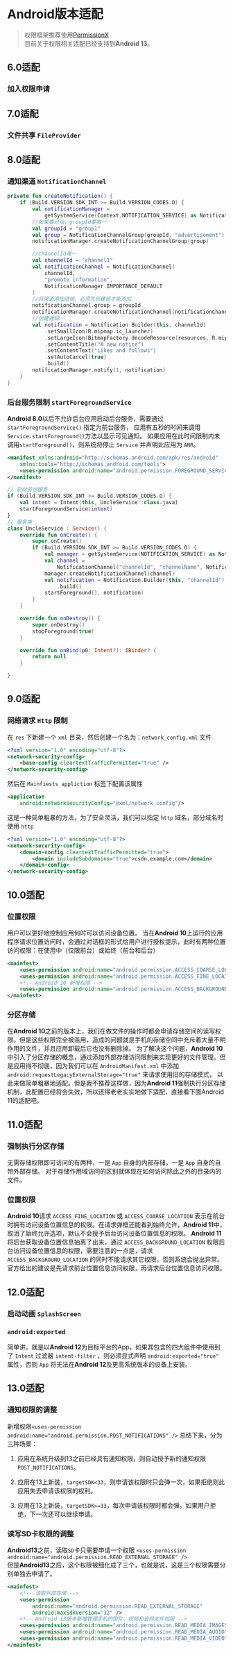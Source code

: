 # Android版本适配
> 权限框架推荐使用[PermissionX](https://github.com/guolindev/PermissionX)  
> 目前关于权限相关适配已经支持到**Android 13**。

## 6.0适配

### 加入权限申请

## 7.0适配

### 文件共享 `FileProvider`

## 8.0适配

### 通知渠道 `NotificationChannel`
```kotlin
private fun createNotification() {
    if (Build.VERSION.SDK_INT >= Build.VERSION_CODES.O) {
        val notificationManager =
            getSystemService(Context.NOTIFICATION_SERVICE) as NotificationManager
        //如果要分组，groupId要唯一
        val groupId = "group1"
        val group = NotificationChannelGroup(groupId, "advertisement")
        notificationManager.createNotificationChannelGroup(group)

        //channelId唯一
        val channelId = "channel1"
        val notificationChannel = NotificationChannel(
            channelId,
            "promote information",
            NotificationManager.IMPORTANCE_DEFAULT
        )
        //将渠道添加进组，必须先创建组才能添加
        notificationChannel.group = groupId
        notificationManager.createNotificationChannel(notificationChannel)
        //创建通知
        val notification = Notification.Builder(this, channelId)
            .setSmallIcon(R.mipmap.ic_launcher)
            .setLargeIcon(BitmapFactory.decodeResource(resources, R.mipmap.ic_launcher))
            .setContentTitle("A new notice")
            .setContentText("Likes and follows")
            .setAutoCancel(true)
            .build()
        notificationManager.notify(1, notification)
    }
}
```
### 后台服务限制 `startForegroundService`
**Android 8.0**以后不允许后台应用启动后台服务，需要通过 `startForegroundService()` 指定为前台服务，
应用有五秒的时间来调用`Service.startForeground()`方法以显示可见通知。 如果应用在此时间限制内未调用`startForeground()`，则系统将停止 `Service` 并声明此应用为 `ANR`。
```xml
<manifest xmlns:android="http://schemas.android.com/apk/res/android"
    xmlns:tools="http://schemas.android.com/tools">
    <uses-permission android:name="android.permission.FOREGROUND_SERVICE"/>
</manifest>
```
```kotlin
// 启动前台服务
if (Build.VERSION.SDK_INT >= Build.VERSION_CODES.O) {
    val intent = Intent(this, UncleService::class.java)
    startForegroundService(intent)
}
// 服务类
class UncleService : Service() {
    override fun onCreate() {
        super.onCreate()
        if (Build.VERSION.SDK_INT >= Build.VERSION_CODES.O) {
            val manager = getSystemService(NOTIFICATION_SERVICE) as NotificationManager
            val channel =
                NotificationChannel("channelId", "channelName", NotificationManager.IMPORTANCE_HIGH)
            manager.createNotificationChannel(channel)
            val notification = Notification.Builder(this, "channelId")
                .build()
            startForeground(1, notification)
        }
    }

    override fun onDestroy() {
        super.onDestroy()
        stopForeground(true)
    }

    override fun onBind(p0: Intent?): IBinder? {
        return null
    }

}
```

## 9.0适配

### 网络请求 `Http` 限制

在 `res` 下新建一个 `xml` 目录，然后创建一个名为：`network_config.xml` 文件
```xml
<?xml version="1.0" encoding="utf-8"?>
<network-security-config>
    <base-config cleartextTrafficPermitted="true" />
</network-security-config>
```
然后在 `Mainfiests appliction` 标签下配置该属性
```xml
<application
    android:networkSecurityConfig="@xml/network_config"/>
```
这是一种简单粗暴的方法，为了安全灵活，我们可以指定 `http` 域名，部分域名时使用 `http`
```xml
<?xml version="1.0" encoding="utf-8"?>
<network-security-config>
    <domain-config cleartextTrafficPermitted="true">
        <domain includeSubdomains="true">csdn.example.com</domain>
    </domain-config>
</network-security-config>
```

## 10.0适配

### 位置权限
用户可以更好地控制应用何时可以访问设备位置。
当在**Android 10**上运行的应用程序请求位置访问时，会通过对话框的形式给用户进行授权提示，此时有两种位置访问权限：在使用中（仅限前台）或始终（前台和后台）
```xml
<mainfest>
    <uses-permission android:name="android.permission.ACCESS_COARSE_LOCATION" />
    <uses-permission android:name="android.permission.ACCESS_FINE_LOCATION" />
    <!-- Android 10 新增权限 -->
    <uses-permission android:name="android.permission.ACCESS_BACKGROUND_LOCATION" />
</mainfest>
```

### 分区存储
在**Android 10**之前的版本上，我们在做文件的操作时都会申请存储空间的读写权限。但是这些权限完全被滥用，造成的问题就是手机的存储空间中充斥着大量不明作用的文件，并且应用卸载后它也没有删除掉。
为了解决这个问题，**Android 10**中引入了分区存储的概念，通过添加外部存储访问限制来实现更好的文件管理。但是应用得不彻底，因为我们可以在 `AndroidManifest.xml` 中添加 `android:requestLegacyExternalStorage="true"` 来请求使用旧的存储模式，
以此来做简单粗暴地适配。但是我不推荐这样做，因为**Android 11**强制执行分区存储机制，此配置已经将会失效，所以还得老老实实地做下适配，直接看下面Android 11的适配吧。

## 11.0适配

### 强制执行分区存储
无需存储权限即可访问的有两种，一是 `App` 自身的内部存储，一是 `App` 自身的自带外部存储。
对于存储作用域访问的区别就体现在如何访问除此之外的目录内的文件。

### 位置权限
**Android 10**请求 `ACCESS_FINE_LOCATION` 或 `ACCESS_COARSE_LOCATION` 表示在前台时拥有访问设备位置信息的权限。在请求弹框还能看到始终允许，**Android 11**中，取消了始终允许选项，默认不会授予后台访问设备位置信息的权限。
**Android 11**将后台获取设备位置信息抽离了出来，通过 `ACCESS_BACKGROUND_LOCATION` 权限后台访问设备位置信息的权限，需要注意的一点是，请求 `ACCESS_BACKGROUND_LOCATION` 的同时不能请求其它权限，否则系统会抛出异常。官方给出的建议是先请求前台位置信息访问权限，再请求后台位置信息访问权限。

## 12.0适配

### 启动动画 `SplashScreen`

### `android:exported`
简单讲，就是以**Android 12**为目标平台的App，如果其包含的四大组件中使用到了 `Intent` 过滤器 `intent-filter` ，则必须显式声明 `android:exported="true"` 属性，否则 `App` 将无法在**Android 12**及更高系统版本的设备上安装。

## 13.0适配

### 通知权限的调整
新增权限`<uses-permission android:name="android.permission.POST_NOTIFICATIONS" />`
总结下来，分为三种场景：
1. 应用在系统升级到13之前已经具有通知权限，则自动授予新的通知权限 `POST_NOTIFICATIONS`。

2. 应用在13上新装，`targetSDK<33`，则申请该权限时只会弹一次，如果拒绝则此应用失去申请该权限的权利。

3. 应用在13上新装，`targetSDK>=33`，每次申请该权限时都会弹。如果用户拒绝，下一次还可以继续申请。

### 读写SD卡权限的调整
**Android13**之前，读取`SD`卡只需要申请一个权限 `<uses-permission android:name="android.permission.READ_EXTERNAL_STORAGE" />`  
但是**Android13**之后，这个权限被细化成了三个，也就是说，这是三个权限需要分别单独去申请了。
```xml
<mainfest>
    <!-- 读取外部存储 -->
    <uses-permission
        android:name="android.permission.READ_EXTERNAL_STORAGE"
        android:maxSdkVersion="32" />
    <!-- Android 13版本新增管理手机的照片、视频和音频文件权限 -->
    <uses-permission android:name="android.permission.READ_MEDIA_IMAGES" />
    <uses-permission android:name="android.permission.READ_MEDIA_AUDIO" />
    <uses-permission android:name="android.permission.READ_MEDIA_VIDEO" />
</mainfest>
```
